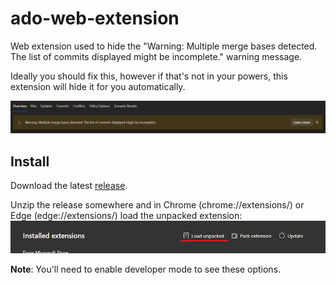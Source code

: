 # ado-web-extension

Web extension used to hide the "Warning: Multiple merge bases detected. The list of commits displayed might be incomplete." warning message.

Ideally you should fix this, however if that's not in your powers, this extension will hide it for you automatically.

![ADO merge bases warning](/docs/warning.png)

## Install

Download the latest [release](https://github.com/antoine-gannat/ado-web-extension/releases/).

Unzip the release somewhere and in Chrome (chrome://extensions/) or Edge (edge://extensions/) load the unpacked extension:
![Load unpacked](/docs/install.png)

**Note**: You'll need to enable developer mode to see these options.

